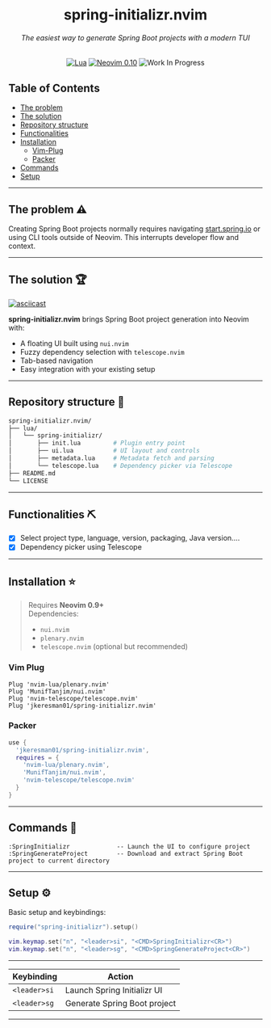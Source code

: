 <div align="center">

  <h1>spring-initializr.nvim</h1>
  <h6>The easiest way to generate Spring Boot projects with a modern TUI</h6>

[![Lua](https://img.shields.io/badge/Lua-blue.svg?style=for-the-badge&logo=lua)](http://www.lua.org)
[![Neovim 0.10](https://img.shields.io/badge/Neovim%200.10-green.svg?style=for-the-badge&logo=neovim)](https://neovim.io)
![Work In Progress](https://img.shields.io/badge/Work%20In%20Progress-orange?style=for-the-badge)

</div>

## Table of Contents

- [The problem](#problem)
- [The solution](#solution)
- [Repository structure](#repo)
- [Functionalities](#functionalities)
- [Installation](#installation)
    - [Vim-Plug](#vimplug)
    - [Packer](#packer)
- [Commands](#commands)
- [Setup](#setup)

---

## The problem :warning: <a name="problem"></a>

Creating Spring Boot projects normally requires navigating [start.spring.io](https://start.spring.io) or using CLI tools outside of Neovim. This interrupts developer flow and context.

---

## The solution :trophy: <a name="solution"></a>

[![asciicast](https://asciinema.org/a/723220.svg)](https://asciinema.org/a/723220)

**spring-initializr.nvim** brings Spring Boot project generation into Neovim with:

- A floating UI built using `nui.nvim`
- Fuzzy dependency selection with `telescope.nvim`
- Tab-based navigation
- Easy integration with your existing setup

---

## Repository structure :open_file_folder: <a name="repo"></a>

```bash
spring-initializr.nvim/
├── lua/
│   └── spring-initializr/
│       ├── init.lua         # Plugin entry point
│       ├── ui.lua           # UI layout and controls
│       ├── metadata.lua     # Metadata fetch and parsing
│       └── telescope.lua    # Dependency picker via Telescope
├── README.md
└── LICENSE
```


---

## Functionalities :pick: <a name="functionalities"></a>

- [x] Select project type, language, version, packaging, Java version....
- [x] Dependency picker using Telescope

---

## Installation :star: <a name="installation"></a>

> Requires **Neovim 0.9+**  
> Dependencies:
> - `nui.nvim`
> - `plenary.nvim`
> - `telescope.nvim` (optional but recommended)

### Vim Plug <a name="vimplug"></a>

```vim
Plug 'nvim-lua/plenary.nvim'
Plug 'MunifTanjim/nui.nvim'
Plug 'nvim-telescope/telescope.nvim'
Plug 'jkeresman01/spring-initializr.nvim'
```

### Packer <a name="packer"></a>

```lua
use {
  'jkeresman01/spring-initializr.nvim',
  requires = {
    'nvim-lua/plenary.nvim',
    'MunifTanjim/nui.nvim',
    'nvim-telescope/telescope.nvim'
  }
}
```

---

## Commands :wrench: <a name="commands"></a>

```vim
:SpringInitializr             -- Launch the UI to configure project
:SpringGenerateProject        -- Download and extract Spring Boot project to current directory
```

---

## Setup :gear: <a name="setup"></a>

Basic setup and keybindings:

```lua
require("spring-initializr").setup()

vim.keymap.set("n", "<leader>si", "<CMD>SpringInitializr<CR>")
vim.keymap.set("n", "<leader>sg", "<CMD>SpringGenerateProject<CR>")
```

---

| Keybinding     | Action                                            |
|----------------|---------------------------------------------------|
| `<leader>si`   | Launch Spring Initializr UI                       |
| `<leader>sg`   | Generate Spring Boot project                      |  

---
